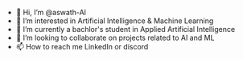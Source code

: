 - 👋 Hi, I’m @aswath-AI
- 👀 I’m interested in Artificial Intelligence & Machine Learning 
- 🌱 I’m currently a bachlor's student in Applied Artificial Intelligence 
- 💞️ I’m looking to collaborate on projects related to AI and ML
- 📫 How to reach me LinkedIn or discord 

<!---
aswath-AI/aswath-AI is a ✨ special ✨ repository because its `README.md` (this file) appears on your GitHub profile.
You can click the Preview link to take a look at your changes.
--->
